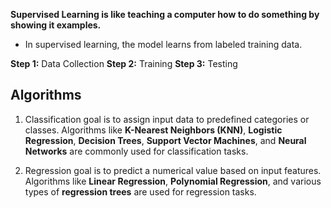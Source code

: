 
**Supervised Learning is like teaching a computer how to do something by showing it examples.**

- In supervised learning, the model learns from labeled training data.

**Step 1:** Data Collection
**Step 2:** Training 
**Step 3:** Testing


## Algorithms

1. Classification goal is to assign input data to predefined categories or classes. Algorithms like **K-Nearest Neighbors (KNN)**, **Logistic Regression**, **Decision Trees**, **Support Vector Machines**, and **Neural Networks** are commonly used for classification tasks.


 2. Regression goal is to predict a numerical value based on input features. Algorithms like **Linear Regression**, **Polynomial Regression**, and various types of **regression trees** are used for regression tasks.




